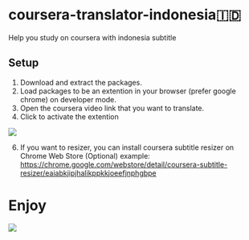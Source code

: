# coursera-translator-indonesia🇮🇩
Help you study on coursera with indonesia subtitle

## Setup
1. Download and extract the packages.
2. Load packages to be an extention in your browser (prefer google chrome) on developer mode.
3. Open the coursera video link that you want to translate.
4. Click to activate the extention

![](https://github.com/riparuk/coursera-indonesia-translator/blob/main/images/extention.png)

6. If you want to resizer, you can install coursera subtitle resizer on Chrome Web Store (Optional)
example: https://chrome.google.com/webstore/detail/coursera-subtitle-resizer/eaiabkjipjhalikppkkjoeefjnphgbpe
# Enjoy
![](https://github.com/riparuk/coursera-indonesia-translator/blob/main/images/extention1.png)
